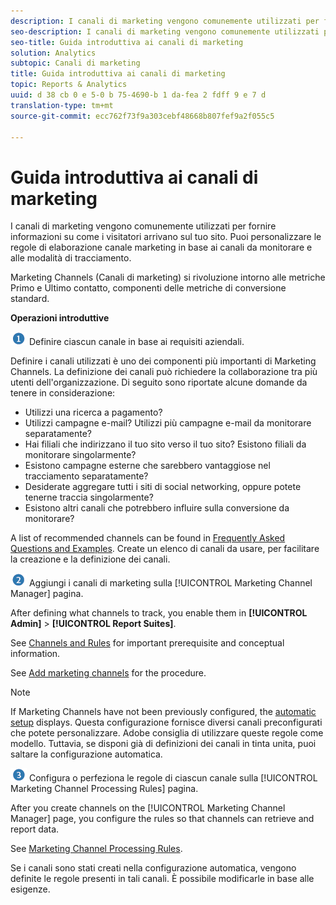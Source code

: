 ```yaml
---
description: I canali di marketing vengono comunemente utilizzati per fornire informazioni su come i visitatori arrivano sul tuo sito. Puoi personalizzare le regole di elaborazione canale marketing in base ai canali da monitorare e alle modalità di tracciamento.
seo-description: I canali di marketing vengono comunemente utilizzati per fornire informazioni su come i visitatori arrivano sul tuo sito. Puoi personalizzare le regole di elaborazione canale marketing in base ai canali da monitorare e alle modalità di tracciamento.
seo-title: Guida introduttiva ai canali di marketing
solution: Analytics
subtopic: Canali di marketing
title: Guida introduttiva ai canali di marketing
topic: Reports & Analytics
uuid: d 38 cb 0 e 5-0 b 75-4690-b 1 da-fea 2 fdff 9 e 7 d
translation-type: tm+mt
source-git-commit: ecc762f73f9a303cebf48668b807fef9a2f055c5

---
```



# Guida introduttiva ai canali di marketing

I canali di marketing vengono comunemente utilizzati per fornire informazioni su come i visitatori arrivano sul tuo sito. Puoi personalizzare le regole di elaborazione canale marketing in base ai canali da monitorare e alle modalità di tracciamento.

Marketing Channels (Canali di marketing) si rivoluzione intorno alle metriche Primo e Ultimo contatto, componenti delle metriche di conversione standard.

**Operazioni introduttive**

![](assets/step1_icon.png) Definire ciascun canale in base ai requisiti aziendali.

Definire i canali utilizzati è uno dei componenti più importanti di Marketing Channels. La definizione dei canali può richiedere la collaborazione tra più utenti dell'organizzazione. Di seguito sono riportate alcune domande da tenere in considerazione:

* Utilizzi una ricerca a pagamento?
* Utilizzi campagne e-mail? Utilizzi più campagne e-mail da monitorare separatamente?
* Hai filiali che indirizzano il tuo sito verso il tuo sito? Esistono filiali da monitorare singolarmente?
* Esistono campagne esterne che sarebbero vantaggiose nel tracciamento separatamente?
* Desiderate aggregare tutti i siti di social networking, oppure potete tenerne traccia singolarmente?
* Esistono altri canali che potrebbero influire sulla conversione da monitorare?

A list of recommended channels can be found in [Frequently Asked Questions and Examples](../../components/c-marketing-channels/c-faq.md#concept_72CE3270AC264DB2A64BCB3E4B0D9C44). Create un elenco di canali da usare, per facilitare la creazione e la definizione dei canali.

![](assets/step2_icon.png) Aggiungi i canali di marketing sulla [!UICONTROL Marketing Channel Manager] pagina.

After defining what channels to track, you enable them in **[!UICONTROL Admin]** &gt; **[!UICONTROL Report Suites]**.

See [Channels and Rules](../../components/c-marketing-channels/c-channels-rules.md#concept_C832E652974F419C82A4FAD9076C3197) for important prerequisite and conceptual information.

See [Add marketing channels](../../components/c-marketing-channels/c-channels.md#task_98C9D3F5DBBC4B198E0A9ED4D3891E03) for the procedure.

>[!NOTE]
>
>If Marketing Channels have not been previously configured, the [automatic setup](../../components/c-marketing-channels/c-channel-autosetup.md#concept_2EC91690B4F94889ADE935AB69B9025D) displays. Questa configurazione fornisce diversi canali preconfigurati che potete personalizzare. Adobe consiglia di utilizzare queste regole come modello. Tuttavia, se disponi già di definizioni dei canali in tinta unita, puoi saltare la configurazione automatica.

![](assets/step3_icon.png) Configura o perfeziona le regole di ciascun canale sulla [!UICONTROL Marketing Channel Processing Rules] pagina.

After you create channels on the [!UICONTROL Marketing Channel Manager] page, you configure the rules so that channels can retrieve and report data.

See [Marketing Channel Processing Rules](../../components/c-marketing-channels/c-rules.md#concept_9ADC8D3AA4C84288ACC6D441D4036646).

Se i canali sono stati creati nella configurazione automatica, vengono definite le regole presenti in tali canali. È possibile modificarle in base alle esigenze.
